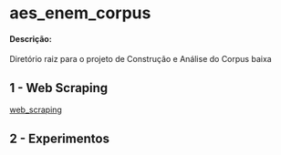 # aes_enem_corpus

#### Descrição:

Diretório raiz para o projeto de Construção e Análise do Corpus baixa


## 1 - Web Scraping

[web_scraping](web_corpus_builder/README.md)


## 2 - Experimentos
